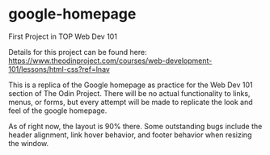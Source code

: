 # google-homepage
First Project in TOP Web Dev 101

Details for this project can be found here: https://www.theodinproject.com/courses/web-development-101/lessons/html-css?ref=lnav

This is a replica of the Google homepage as practice for the Web Dev 101
section of The Odin Project. There will be no actual functionality to links,
menus, or forms, but every attempt will be made to replicate the look and feel
of the google homepage.

As of right now, the layout is 90% there. Some outstanding bugs include the header alignment, link hover behavior, and footer behavior when resizing the window.
